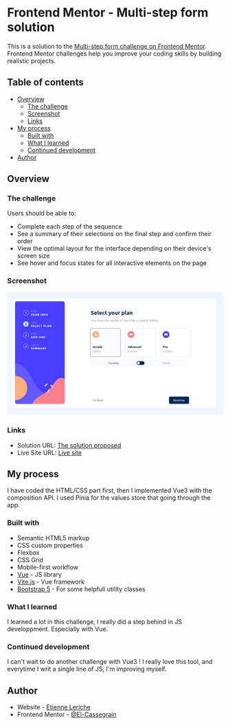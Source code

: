 # Frontend Mentor - Multi-step form solution

This is a solution to the [Multi-step form challenge on Frontend Mentor](https://www.frontendmentor.io/challenges/multistep-form-YVAnSdqQBJ). Frontend Mentor challenges help you improve your coding skills by building realistic projects. 

## Table of contents

- [Overview](#overview)
  - [The challenge](#the-challenge)
  - [Screenshot](#screenshot)
  - [Links](#links)
- [My process](#my-process)
  - [Built with](#built-with)
  - [What I learned](#what-i-learned)
  - [Continued development](#continued-development)
- [Author](#author)

## Overview

### The challenge

Users should be able to:

- Complete each step of the sequence
- See a summary of their selections on the final step and confirm their order
- View the optimal layout for the interface depending on their device's screen size
- See hover and focus states for all interactive elements on the page

### Screenshot

![screenshot](https://github.com/El-Cassegrain/multi-step-form/blob/main/screenshot.JPG?raw=true)

### Links

- Solution URL: [The solution proposed](https://www.frontendmentor.io/solutions/responsive-multi-step-form-using-vuejs3-gazlNMgEvd)
- Live Site URL: [Live site](https://el-cassegrain.github.io/multi-step-form/)

## My process
I have coded the HTML/CSS part first, then I implemented Vue3 with the composition API. I used Pinia for the values store that going through the app.
### Built with

- Semantic HTML5 markup
- CSS custom properties
- Flexbox
- CSS Grid
- Mobile-first workflow
- [Vue](https://vuejs.org/) - JS library
- [Vite.js](https://vitejs.dev/) - Vue framework
- [Bootstrap 5](https://getbootstrap.com/) - For some helpfull utility classes

### What I learned

I learned a lot in this challenge, I really did a step behind in JS developpment. Especially with Vue.


### Continued development

I can't wait to do another challenge with Vue3 ! I really love this tool, and everytime I writ a single line of JS, I'm improving myself.


## Author

- Website - [Etienne Leriche](https://etienneleriche.fr/)
- Frontend Mentor - [@El-Cassegrain](https://www.frontendmentor.io/profile/El-Cassegrain)
